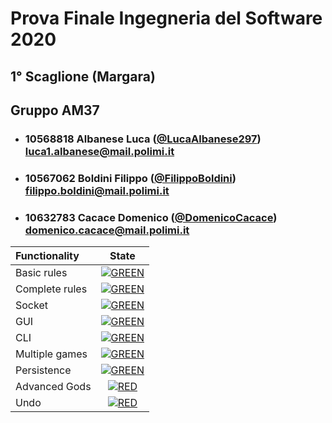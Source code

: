 # Prova Finale Ingegneria del Software 2020

## 1° Scaglione (Margara)

## Gruppo AM37  

- ### 10568818 Albanese Luca ([@LucaAlbanese297](https://github.com/LucaAlbanese297)) <br> luca1.albanese@mail.polimi.it
- ### 10567062 Boldini Filippo ([@FilippoBoldini](https://github.com/FilippoBoldini )) <br> filippo.boldini@mail.polimi.it
- ### 10632783 Cacace Domenico ([@DomenicoCacace](https://github.com/DomenicoCacace)) <br> domenico.cacace@mail.polimi.it

| Functionality | State |
|:-----------------------|:------------------------------------:|
| Basic rules | [![GREEN](https://placehold.it/15/44bb44/44bb44)](#) |
| Complete rules | [![GREEN](https://placehold.it/15/44bb44/44bb44)](#) |
| Socket | [![GREEN](https://placehold.it/15/44bb44/44bb44)](#) |
| GUI | [![GREEN](https://placehold.it/15/44bb44/44bb44)](#) |
| CLI | [![GREEN](https://placehold.it/15/44bb44/44bb44)](#) |
| Multiple games | [![GREEN](https://placehold.it/15/44bb44/44bb44)](#) |
| Persistence | [![GREEN](https://placehold.it/15/44bb44/44bb44)](#) |
| Advanced Gods | [![RED](https://placehold.it/15/f03c15/f03c15)](#) |
| Undo | [![RED](https://placehold.it/15/f03c15/f03c15)](#) |

<!--
[![RED](https://placehold.it/15/f03c15/f03c15)](#)
[![YELLOW](https://placehold.it/15/ffdd00/ffdd00)](#)
[![GREEN](https://placehold.it/15/44bb44/44bb44)](#)
-->